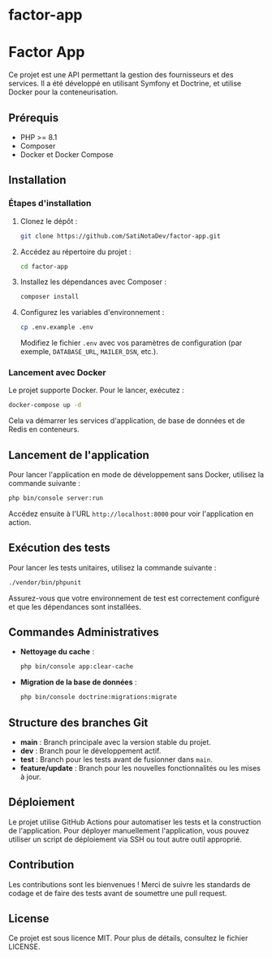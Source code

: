 # factor-app
# Factor App

Ce projet est une API permettant la gestion des fournisseurs et des services. Il a été développé en utilisant Symfony et Doctrine, et utilise Docker pour la conteneurisation.

## Prérequis

- PHP >= 8.1
- Composer
- Docker et Docker Compose

## Installation

### Étapes d'installation

1. Clonez le dépôt :
   ```bash
   git clone https://github.com/SatiNotaDev/factor-app.git
   ```

2. Accédez au répertoire du projet :
   ```bash
   cd factor-app
   ```

3. Installez les dépendances avec Composer :
   ```bash
   composer install
   ```

4. Configurez les variables d'environnement :
   ```bash
   cp .env.example .env
   ```
   Modifiez le fichier `.env` avec vos paramètres de configuration (par exemple, `DATABASE_URL`, `MAILER_DSN`, etc.).

### Lancement avec Docker

Le projet supporte Docker. Pour le lancer, exécutez :

```bash
docker-compose up -d
```

Cela va démarrer les services d'application, de base de données et de Redis en conteneurs.

## Lancement de l'application

Pour lancer l'application en mode de développement sans Docker, utilisez la commande suivante :

```bash
php bin/console server:run
```

Accédez ensuite à l'URL `http://localhost:8000` pour voir l'application en action.

## Exécution des tests

Pour lancer les tests unitaires, utilisez la commande suivante :

```bash
./vendor/bin/phpunit
```

Assurez-vous que votre environnement de test est correctement configuré et que les dépendances sont installées.

## Commandes Administratives

- **Nettoyage du cache** :
  ```bash
  php bin/console app:clear-cache
  ```
- **Migration de la base de données** :
  ```bash
  php bin/console doctrine:migrations:migrate
  ```

## Structure des branches Git

- **main** : Branch principale avec la version stable du projet.
- **dev** : Branch pour le développement actif.
- **test** : Branch pour les tests avant de fusionner dans `main`.
- **feature/update** : Branch pour les nouvelles fonctionnalités ou les mises à jour.

## Déploiement

Le projet utilise GitHub Actions pour automatiser les tests et la construction de l'application. Pour déployer manuellement l'application, vous pouvez utiliser un script de déploiement via SSH ou tout autre outil approprié.

## Contribution

Les contributions sont les bienvenues ! Merci de suivre les standards de codage et de faire des tests avant de soumettre une pull request.

## License

Ce projet est sous licence MIT. Pour plus de détails, consultez le fichier LICENSE.

